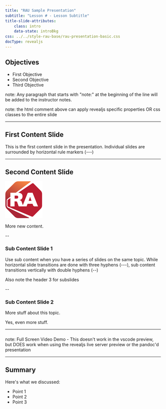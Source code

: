 ```yaml
---
title: "RAU Sample Presentation"
subtitle: "Lesson # - Lesson Subtitle"
title-slide-attributes:
    class: intro
    data-state: introBkg
css: ../../style-rau-base/rau-presentation-basic.css
docType: revealjs
---
```


## Objectives <!-- .slide: class="test" data-state="intro" -->

- First Objective
- Second Objective
- Third Objective

note: Any paragraph that starts with "note:" at the beginning of the line will be added to the instructor notes.

note: the html comment above can apply revealjs specific properties OR css classes to the entire slide

---

## First Content Slide

This is the first content slide in the presentation. Individual slides are surrounded by horizontal rule markers (---)

---

## Second Content Slide

![Rockwell Automation stop sign, all rights reserved](media/ra-logo.png)

More new content.

--

### Sub Content Slide 1

Use sub content when you have a series of slides on the same topic. While horizontal slide transitions are done with three hyphens (---), sub content transitions vertically with double hyphens (--)

Also note the header 3 for subslides

--

### Sub Content Slide 2

More stuff about this topic.

Yes, even more stuff.

---

### 

<!-- .slide: data-background-iframe="https://youtube.com/embed/RXJKdh1KZ0w" data-background-interactive -->

note: Full Screen Video Demo - This doesn't work in the vscode preview, but DOES work when using the revealjs live server preview or the pandoc'd presentation

---

## Summary

Here's what we discussed:

- Point 1
- Point 2
- Point 3

<!-- <a onclick="if(window.parent){window.parent.doNext();}">Next Module</a> -->
